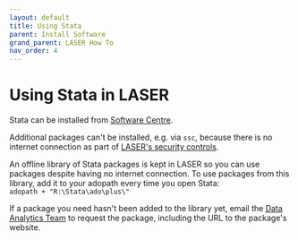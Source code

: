 ```yaml
---
layout: default
title: Using Stata
parent: Install Software
grand_parent: LASER How To
nav_order: 4
---
```


# Using Stata in LASER

Stata can be installed from [Software Centre](install_software.html).

Additional packages can't be installed, e.g. via `ssc`, because there is no internet connection as part of [LASER's security controls](../laser_info/laser.html).

An offline library of Stata packages is kept in LASER so you can use packages despite having no internet connection. To use packages from this library, add it to your adopath every time you open Stata:<br>
`adopath + "R:\Stata\ado\plus\"`

If a package you need hasn't been added to the library yet, email the [Data Analytics Team](mailto:dat@leeds.ac.uk) to request the package, including the URL to the package's website. 
